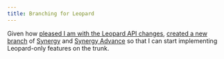 ```yaml
---
title: Branching for Leopard
---
```


Given how [pleased I am with the Leopard API changes](http://www.wincent.com/a/about/wincent/weblog/archives/2006/09/leopard_api_cha.php), [created a new branch](http://www.wincent.com/knowledge-base/Creating_branches_with_Subversion) of [Synergy](http://synergy.wincent.com/) and [Synergy Advance](http://synergyadvance.com/) so that I can start implementing Leopard-only features on the trunk.
